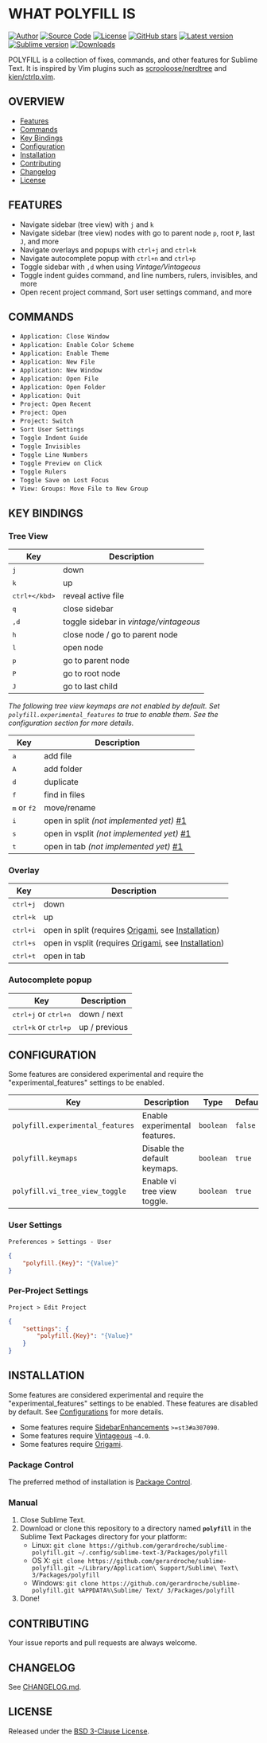 # WHAT POLYFILL IS

[![Author](https://img.shields.io/badge/author-@gerardroche-blue.svg?style=flat-square)](https://twitter.com/gerardroche) [![Source Code](https://img.shields.io/badge/source-GitHub-blue.svg?style=flat-square)](https://github.com/gerardroche/sublime-polyfill) [![License](https://img.shields.io/badge/license-BSD--3-blue.svg?style=flat-square)](LICENSE) [![GitHub stars](https://img.shields.io/github/stars/gerardroche/sublime-polyfill.svg?style=flat-square)](https://github.com/gerardroche/sublime-polyfill/stargazers) [![Latest version](https://img.shields.io/github/tag/gerardroche/sublime-polyfill.svg?label=release&style=flat-square&maxAge=86400)](https://github.com/gerardroche/sublime-polyfill/tags)  [![Sublime version](https://img.shields.io/badge/sublime-v3.0.0-green.svg?style=flat-square)](https://sublimetext.com) [![Downloads](https://img.shields.io/packagecontrol/dt/polyfill.svg?style=flat-square&maxAge=86400)](https://packagecontrol.io/packages/polyfill)

POLYFILL is a collection of fixes, commands, and other features for Sublime Text. It is inspired by Vim plugins such as [scrooloose/nerdtree](https://github.com/scrooloose/nerdtree) and [kien/ctrlp.vim](https://github.com/kien/ctrlp.vim).

## OVERVIEW

* [Features](#features)
* [Commands](#commands)
* [Key Bindings](#key-bindings)
* [Configuration](#configuration)
* [Installation](#installation)
* [Contributing](#contributing)
* [Changelog](#changelog)
* [License](#license)

## FEATURES

* Navigate sidebar (tree view) with `j` and `k`
* Navigate sidebar (tree view) nodes with go to parent node `p`, root `P`, last `J`, and more
* Navigate overlays and popups with `ctrl+j` and `ctrl+k`
* Navigate autocomplete popup with `ctrl+n` and `ctrl+p`
* Toggle sidebar with `,d` when using *Vintage/Vintageous*
* Toggle indent guides command, and line numbers, rulers, invisibles, and more
* Open recent project command, Sort user settings command, and more

## COMMANDS

* `Application: Close Window`
* `Application: Enable Color Scheme`
* `Application: Enable Theme`
* `Application: New File`
* `Application: New Window`
* `Application: Open File`
* `Application: Open Folder`
* `Application: Quit`
* `Project: Open Recent`
* `Project: Open`
* `Project: Switch`
* `Sort User Settings`
* `Toggle Indent Guide`
* `Toggle Invisibles`
* `Toggle Line Numbers`
* `Toggle Preview on Click`
* `Toggle Rulers`
* `Toggle Save on Lost Focus`
* `View: Groups: Move File to New Group`

## KEY BINDINGS

### Tree View

Key | Description
--- | -----------
<kbd>j</kbd> | down
<kbd>k</kbd> | up
<kbd>ctrl+\</kbd> | reveal active file
<kbd>q</kbd> | close sidebar
<kbd>,d</kbd> | toggle sidebar in *vintage/vintageous*
<kbd>h</kbd> | close node / go to parent node
<kbd>l</kbd> | open node
<kbd>p</kbd> | go to parent node
<kbd>P</kbd> | go to root node
<kbd>J</kbd> | go to last child

*The following tree view keymaps are not enabled by default. Set `polyfill.experimental_features` to true to enable them. See the configuration section for more details.*

Key | Description
--- | -----------
    <kbd>a</kbd> | add file
    <kbd>A</kbd> | add folder
    <kbd>d</kbd> | duplicate
    <kbd>f</kbd> | find in files
    <kbd>m</kbd> or <kbd>f2</kbd> | move/rename
    <kbd>i</kbd> | open in split *(not implemented yet)* [#1](https://github.com/gerardroche/sublime-polyfill/issues/1)
    <kbd>s</kbd> | open in vsplit *(not implemented yet)* [#1](https://github.com/gerardroche/sublime-polyfill/issues/1)
    <kbd>t</kbd> | open in tab *(not implemented yet)* [#1](https://github.com/gerardroche/sublime-polyfill/issues/1)

### Overlay

Key | Description
--- | -----------
    <kbd>ctrl+j</kbd> | down
    <kbd>ctrl+k</kbd> | up
    <kbd>ctrl+i</kbd> | open in split (requires [Origami], see [Installation](#dependencies))
    <kbd>ctrl+s</kbd> | open in vsplit (requires [Origami], see [Installation](#dependencies))
    <kbd>ctrl+t</kbd> | open in tab

### Autocomplete popup

Key | Description
--- | -----------
    <kbd>ctrl+j</kbd> or <kbd>ctrl+n</kbd> | down / next
    <kbd>ctrl+k</kbd> or <kbd>ctrl+p</kbd> | up / previous

## CONFIGURATION

Some features are considered experimental and require the "experimental_features" settings to be enabled.

Key | Description | Type | Default
----|-------------|------|--------
`polyfill.experimental_features` | Enable experimental features. | `boolean` | `false`
`polyfill.keymaps` | Disable the default keymaps. | `boolean` | `true`
`polyfill.vi_tree_view_toggle` | Enable vi tree view toggle. | `boolean` | `true`

### User Settings

`Preferences > Settings - User`

```json
{
    "polyfill.{Key}": "{Value}"
}
```

### Per-Project Settings

`Project > Edit Project`

```json
{
    "settings": {
        "polyfill.{Key}": "{Value}"
    }
}
```

## INSTALLATION

Some features are considered experimental and require the "experimental_features" settings to be enabled. These features are disabled by default. See [Configurations](#configuration) for more details.

* Some features require [SidebarEnhancements] `>=st3#a307090`.
* Some features require [Vintageous] `~4.0`.
* Some features require [Origami].

### Package Control

The preferred method of installation is [Package Control].

### Manual

1. Close Sublime Text.
2. Download or clone this repository to a directory named **`polyfill`** in the Sublime Text Packages directory for your platform:
    * Linux: `git clone https://github.com/gerardroche/sublime-polyfill.git ~/.config/sublime-text-3/Packages/polyfill`
    * OS X: `git clone https://github.com/gerardroche/sublime-polyfill.git ~/Library/Application\ Support/Sublime\ Text\ 3/Packages/polyfill`
    * Windows: `git clone https://github.com/gerardroche/sublime-polyfill.git %APPDATA%\Sublime/ Text/ 3/Packages/polyfill`
3. Done!

## CONTRIBUTING

Your issue reports and pull requests are always welcome.

## CHANGELOG

See [CHANGELOG.md](CHANGELOG.md).

## LICENSE

Released under the [BSD 3-Clause License](LICENSE).

[Package Control]: https://packagecontrol.io/browse/authors/gerardroche
[Origami]: https://github.com/SublimeText/Origami
[SidebarEnhancements]: https://packagecontrol.io/packages/SideBarEnhancements
[Vintageous]: https://packagecontrol.io/packages/Vintageous

